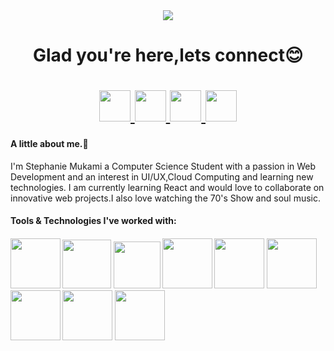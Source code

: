 
<div id="header" align="center">
<img src="https://capsule-render.vercel.app/api?&type=waving&color=timeAuto&height=300&section=header&text=Welcome%20to%20my%20GitHub!%20&animation=scaleIn&fontSize=70&textBg=true" />
<h1>Glad you're here,lets connect😊 <h1/>
<a href="https://www.linkedin.com/in/stephanie-mukami-4b1129202">
 <img height="50" src="https://user-images.githubusercontent.com/110028520/189325942-352c6176-253b-4b67-a2f7-9625cd05a788.png"/>
</a>
<a href ="https://instagram.com/steph_mukamii?igshid=YmMyMTA2M2Y=">
<img height="50" src="https://user-images.githubusercontent.com/110028520/189315672-d7d92e30-9ee2-4f49-b645-07acd8bb4d19.png"/>
</a>
<a href="https://twitter.com/mukamisizzles?s=20&t=odSjCZeAFewwSLBQpJzP2A">
<img height="50" src ="https://user-images.githubusercontent.com/110028520/189324263-e32497d8-8ba0-4a76-ae90-00c28b9ac113.png"/>
</a>
<a href="https://open.spotify.com/user/31o3kxy4vjk52f7upo73fznzz53a?si=g212jdvLRNmoJnGqqhVWiA&utm_source=copy-link">
<img height="50" src="https://user-images.githubusercontent.com/110028520/189325227-57d97912-084c-4cfd-bfaf-094bbc354b25.png" />
</a>

</div>
<p>
<h4>A little about me.🎇</h4> 
 I'm Stephanie Mukami a Computer Science Student with a passion in Web Development and an interest in UI/UX,Cloud Computing and learning new technologies.
I am currently learning React and would love to collaborate on innovative web projects.I also love watching the 70's Show and soul music.
<h4>Tools & Technologies I've worked with: <h4/>
<p>
<img height="80" width="80" src="https://cdn.jsdelivr.net/gh/devicons/devicon/icons/java/java-original-wordmark.svg" />
<img height="78" width="78" src="https://cdn.jsdelivr.net/gh/devicons/devicon/icons/python/python-original-wordmark.svg" />
<img height ="75" width="75"src="https://cdn.jsdelivr.net/gh/devicons/devicon/icons/vscode/vscode-original.svg" />
<img height="80" width="80" src="https://cdn.jsdelivr.net/gh/devicons/devicon/icons/figma/figma-original.svg" />
<img height ="80" width="80" src="https://cdn.jsdelivr.net/gh/devicons/devicon/icons/c/c-original.svg" />
<img height="80" width="80" src="https://cdn.jsdelivr.net/gh/devicons/devicon/icons/html5/html5-original.svg" />
<img height="80" width="80" src="https://cdn.jsdelivr.net/gh/devicons/devicon/icons/linux/linux-original.svg" />
<img height ="80" width="80" src="https://cdn.jsdelivr.net/gh/devicons/devicon/icons/javascript/javascript-original.svg" />
<img height="80" width="80" src="https://cdn.jsdelivr.net/gh/devicons/devicon/icons/mysql/mysql-original-wordmark.svg" />
</p>
    
</p>


<!--
**stephkariuki19/stephkariuki19** is a ✨ _special_ ✨ repository because its `README.md` (this file) appears on your GitHub profile.

Here are some ideas to get you started:


- 🔭 I’m currently working on ...
- 🌱 I’m currently learning ...
- 👯 I’m looking to collaborate on ...
- 🤔 I’m looking for help with ...
- 💬 Ask me about ...
- 📫 How to reach me: ...
- 😄 Pronouns: ...
- ⚡ Fun fact: ...
-->
